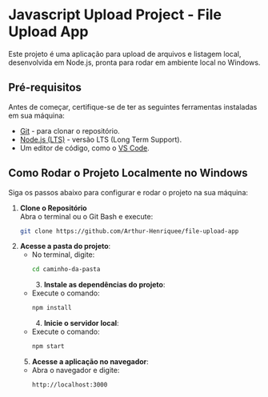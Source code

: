 # Javascript Upload Project - File Upload App

Este projeto é uma aplicação para upload de arquivos e listagem local, desenvolvida em Node.js, pronta para rodar em ambiente local no Windows.

## Pré-requisitos

Antes de começar, certifique-se de ter as seguintes ferramentas instaladas em sua máquina:

- [Git](https://git-scm.com/) - para clonar o repositório.
- [Node.js (LTS)](https://nodejs.org/) - versão LTS (Long Term Support).
- Um editor de código, como o [VS Code](https://code.visualstudio.com/).

## Como Rodar o Projeto Localmente no Windows

Siga os passos abaixo para configurar e rodar o projeto na sua máquina:

1. **Clone o Repositório**  
   Abra o terminal ou o Git Bash e execute:
   ```bash
   git clone https://github.com/Arthur-Henriquee/file-upload-app
2. **Acesse a pasta do projeto**:
   - No terminal, digite:
     ```bash
     cd caminho-da-pasta
     ```
     3. **Instale as dependências do projeto**:
   - Execute o comando:
     ```bash
     npm install
     ```
     4. **Inicie o servidor local**:
   - Execute o comando:
     ```bash
     npm start
     ```
    5.  **Acesse a aplicação no navegador**:
   - Abra o navegador e digite:
     ```
     http://localhost:3000
     ```
